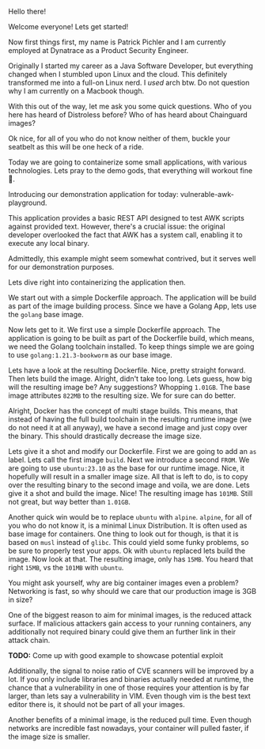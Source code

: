Hello there!

Welcome everyone! Lets get started!

Now first things first, my name is Patrick Pichler and I am currently employed at Dynatrace as a
Product Security Engineer.

Originally I started my career as a Java Software Developer, but everything changed when I stumbled
upon Linux and the cloud. This definitely transformed me into a full-on Linux nerd. I *used* arch
btw. Do not question why I am currently on a Macbook though.

With this out of the way, let me ask you some quick questions. Who of you here has heard of
Distroless before? Who of has heard about Chainguard images?

Ok nice, for all of you who do not know neither of them, buckle your seatbelt as this will be one
heck of a ride.

Today we are going to containerize some small applications, with various technologies. Lets pray to
the demo gods, that everything will workout fine 🙏.

Introducing our demonstration application for today: vulnerable-awk-playground.

This application provides a basic REST API designed to test AWK scripts against provided text.
However, there's a crucial issue: the original developer overlooked the fact that AWK has a system
call, enabling it to execute any local binary.

Admittedly, this example might seem somewhat contrived, but it serves well for our demonstration
purposes.

Lets dive right into containerizing the application then.

We start out with a simple Dockerfile approach. The application will be build as part of the image
building process. Since we have a Golang App, lets use the `golang` base image.

Now lets get to it. We first use a simple Dockerfile approach. The application is going to be built
as part of the Dockerfile build, which means, we need the Golang toolchain installed. To keep things
simple we are going to use `golang:1.21.3-bookworm` as our base image.

Lets have a look at the resulting Dockerfile. Nice, pretty straight forward. Then lets build the
image. Alright, didn't take too long. Lets guess, how big will the resulting image be? Any
suggestions? Whopping `1.01GB`. The base image attributes `822MB` to the resulting size. We for
sure can do better.

Alright, Docker has the concept of multi stage builds. This means, that instead of having the full
build toolchain in the resulting runtime image (we do not need it at all anyway), we have a second
image and just copy over the binary. This should drastically decrease the image size.

Lets give it a shot and modify our Dockerfile. First we are going to add an `as` label. Lets call
the first image `build`. Next we introduce a second `FROM`. We are going to use `ubuntu:23.10` as
the base for our runtime image. Nice, it hopefully will result in a smaller image size. All that is
left to do, is to copy over the resulting binary to the second image and voila, we are done. Lets
give it a shot and build the image. Nice! The resulting image has `101MB`. Still not great, but way
better than `1.01GB`.

Another quick win would be to replace `ubuntu` with `alpine`. `alpine`, for all of you who do not
know it, is a minimal Linux Distribution. It is often used as base image for containers. One thing
to look out for though, is that it is based on `musl` instead of `glibc`. This could yield some
funky problems, so be sure to properly test your apps. Ok with `ubuntu` replaced lets build the
image. Now look at that. The resulting image, only has `15MB`. You heard that right `15MB`, vs the
`101MB` with `ubuntu`.

You might ask yourself, why are big container images even a problem? Networking is fast, so why
should we care that our production image is 3GB in size?

One of the biggest reason to aim for minimal images, is the reduced attack surface. If malicious
attackers gain access to your running containers, any additionally not required binary could give
them an further link in their attack chain.

**TODO:** Come up with good example to showcase potential exploit

Additionally, the signal to noise ratio of CVE scanners will be improved by a lot. If you only
include libraries and binaries actually needed at runtime, the chance that a vulnerability in one
of those requires your attention is by far larger, than lets say a vulnerability in VIM. Even though
vim is the best text editor there is, it should not be part of all your images.

Another benefits of a minimal image, is the reduced pull time. Even though networks are incredible
fast nowadays, your container will pulled faster, if the image size is smaller.
